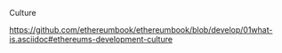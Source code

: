 
Culture

https://github.com/ethereumbook/ethereumbook/blob/develop/01what-is.asciidoc#ethereums-development-culture